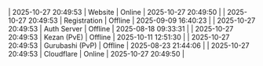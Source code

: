 | 2025-10-27 20:49:53 | Website | Online | 2025-10-27 20:49:50 |
| 2025-10-27 20:49:53 | Registration | Offline | 2025-09-09 16:40:23 |
| 2025-10-27 20:49:53 | Auth Server | Offline | 2025-08-18 09:33:31 |
| 2025-10-27 20:49:53 | Kezan (PvE) | Offline | 2025-10-11 12:51:30 |
| 2025-10-27 20:49:53 | Gurubashi (PvP) | Offline | 2025-08-23 21:44:06 |
| 2025-10-27 20:49:53 | Cloudflare | Online | 2025-10-27 20:49:50 |
